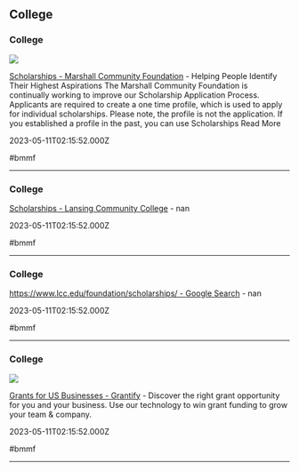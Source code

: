## College

### College

![](https://marshallcf.org/wp-content/uploads/2020/06/MarshallBluesFest_2017-7-720x480.jpg)

[Scholarships - Marshall Community Foundation](https://marshallcf.org/receive/scholarships) - Helping People Identify Their Highest Aspirations The Marshall Community Foundation is continually working to improve our Scholarship Application Process. Applicants are required to create a one time profile, which is used to apply for individual scholarships. Please note, the profile is not the application. If you established a profile in the past, you can use  Scholarships Read More

2023-05-11T02:15:52.000Z

#bmmf

---

### College

[Scholarships - Lansing Community College](https://www.lcc.edu/admissions-financial-aid/finaid/scholarships) - nan

2023-05-11T02:15:52.000Z

#bmmf

---

### College

[https://www.lcc.edu/foundation/scholarships/ - Google Search](https://www.google.com/search?q=https%3A%2F%2Fwww.lcc.edu%2Ffoundation%2Fscholarships%2F) - nan

2023-05-11T02:15:52.000Z

#bmmf

---

### College

![](https://grantify.io/wp-content/uploads/2020/03/social-media-facebook.jpg)

[Grants for US Businesses - Grantify](https://grantify.io/us/grants-for-us-businesses?gad=1&gclid=CjwKCAjwge2iBhBBEiwAfXDBR0b3bQ3G5rxUmsqOIvlXzXg85O7rS_X8vQGgaXD8i0YqjtnFA-1O9RoC49QQAvD_BwE) - Discover the right grant opportunity for you and your business. Use our technology to win grant funding to grow your team & company.

2023-05-11T02:15:52.000Z

#bmmf

---
